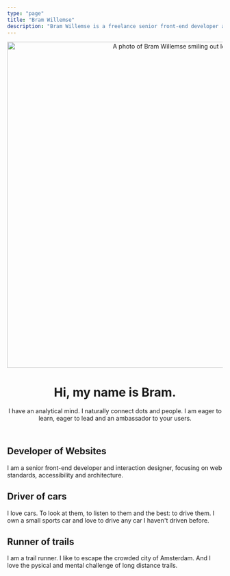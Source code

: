 ```yaml
---
type: "page"
title: "Bram Willemse"
description: "Bram Willemse is a freelance senior front-end developer and interaction designer."
---
```


<header class="brammy__skill brammy__header">
    <img class="brammy__image" src="/img/bram-willemse.jpg" alt="A photo of Bram Willemse smiling out loud." width="762" height="763">
    <h1>Hi, my name is Bram.</h1>
    <p>I have an analytical mind. I naturally connect dots and people. I am eager to learn, eager to lead and an ambassador to your users.</p>
</header>

<article class="brammy__skill">
    <h1>Developer of Websites</h1>
    <p>I am a senior front-end developer and interaction designer, focusing on web standards, accessibility and architecture.</p>
</article>

<article class="brammy__skill">
    <h1>Driver of cars</h1>
    <p>I love cars. To look at them, to listen to them and the best: to drive them. I own a small sports car and love to drive any car I haven't driven before.</p>
</article>

<article class="brammy__skill">
    <h1>Runner of trails</h1>
    <p>I am a trail runner. I like to escape the crowded city of Amsterdam. And I love the pysical and mental challenge of long distance trails.</p>
</article>

